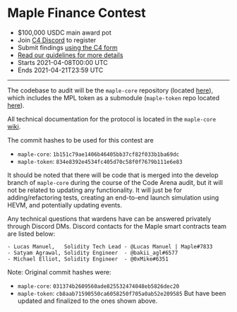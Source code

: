# Maple Finance Contest
- $100,000 USDC main award pot
- Join [C4 Discord](https://discord.gg/EY5dvm3evD) to register
- Submit findings [using the C4 form](https://c4-maple.netlify.app/)
- [Read our guidelines for more details](https://code423n4.com/compete)
- Starts 2021-04-08T00:00 UTC
- Ends 2021-04-21T23:59 UTC

---


The codebase to audit will be the `maple-core` repository (located [here](https://github.com/maple-labs/maple-core)), which includes the MPL token as a submodule (`maple-token` repo located [here](https://github.com/maple-labs/maple-token)).

All technical documentation for the protocol is located in the `maple-core` [wiki](https://github.com/maple-labs/maple-core/wiki).

The commit hashes to be used for this contest are 
- `maple-core`: `1b151c79ae1406b46405bb37cf82f033b1ba69dc` 
- `maple-token`: `834e8392e4534fc405d70c58f0f7679b111e6e83`

It should be noted that there will be code that is merged into the develop branch of `maple-core` during the course of the Code Arena audit, but it will not be related to updating any functionality. It will just be for adding/refactoring tests, creating an end-to-end launch simulation using HEVM, and potentially updating events.

Any technical questions that wardens have can be answered privately through Discord DMs. Discord contacts for the Maple smart contracts team are listed below:

```
- Lucas Manuel,   Solidity Tech Lead - @Lucas Manuel | Maple#7833
- Satyam Agrawal, Solidity Engineer  - @bakii_agl#6577
- Michael Elliot, Solidity Engineer  - @0xMike#6351
```

Note: Original commit hashes were:
- `maple-core`: `031374b2609560ade825532474048eb5826dec20`
- `maple-token`: `cb8aab71590550ca6058250f705a0ab52e209585`
But have been updated and finalized to the ones shown above.
